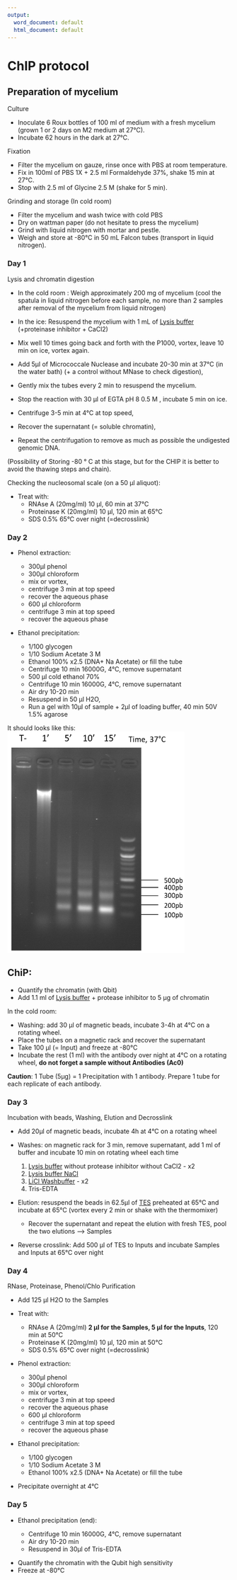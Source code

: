 ```yaml
---
output:
  word_document: default
  html_document: default
---
```

# ChIP protocol


## Preparation of mycelium

Culture
- Inoculate 6 Roux bottles of 100 ml of medium with a fresh mycelium (grown 1 or 2 days on M2 medium at 27°C).
- Incubate 62 hours in the dark at 27°C.

Fixation
- Filter the mycelium on gauze, rinse once with PBS at room temperature.
- Fix in 100ml of PBS 1X + 2.5 ml Formaldehyde 37%, shake 15 min at 27°C. 
- Stop with 2.5 ml of Glycine 2.5 M (shake for 5 min).

Grinding and storage (In cold room)
- Filter the mycelium and wash twice with cold PBS
- Dry on wattman paper (do not hesitate to press the mycelium)
- Grind with liquid nitrogen with mortar and pestle. 
- Weigh and store at -80°C in 50 mL Falcon tubes (transport in liquid nitrogen).

 

### Day 1

Lysis and chromatin digestion 

- In the cold room : Weigh approximately 200 mg of mycelium (cool the spatula in liquid nitrogen before each sample, no more than 2 samples after removal of the mycelium from liquid nitrogen)
- In the ice: Resuspend the mycelium with 1 mL of [Lysis buffer](Lysis_Buffer.md) (+proteinase inhibitor + CaCl2)
- Mix well 10 times going back and forth with the P1000, vortex, leave 10 min on ice, vortex again.
- Add 5μl of Micrococcale Nuclease and incubate 20-30 min at 37°C (in the water bath) (+ a control without MNase to check digestion), 
- Gently mix the tubes every 2 min to resuspend the mycelium.
- Stop the reaction with 30 μl of EGTA pH 8 0.5 M , incubate 5 min on ice.

- Centrifuge 3-5 min at 4°C at top speed, 
- Recover the supernatant (= soluble chromatin), 
- Repeat the centrifugation to remove as much as possible the undigested genomic DNA.

(Possibility of Storing -80 ° C at this stage, but for the CHIP it is better to avoid the thawing steps and chain).


Checking the nucleosomal scale (on a 50 µl aliquot):

* Treat with:
     + RNAse A (20mg/ml) 10 μl, 60 min at 37°C
     + Proteinase K (20mg/ml) 10 μl, 120 min at 65°C
     + SDS 0.5% 65°C over night (=decrosslink)





### Day 2

* Phenol extraction:

     + 300μl phenol
     + 300μl chloroform 
     + mix or vortex, 
     + centrifuge 3 min at top speed
     + recover the aqueous phase
     + 600 μl chloroform
     + centrifuge 3 min at top speed
     + recover the aqueous phase

* Ethanol precipitation:

     + 1/100 glycogen
     + 1/10 Sodium Acetate 3 M
     + Ethanol 100% x2.5 (DNA+ Na Acetate) or fill the tube
     + Centrifuge 10 min 16000G, 4°C, remove supernatant
     + 500 μl cold ethanol 70% 
     + Centrifuge 10 min 16000G, 4°C, remove supernatant
     + Air dry 10-20 min
     + Resuspend in 50 μl H2O, 
     + Run a gel with 10μl of sample + 2μl of loading buffer, 40 min 50V 1.5% agarose



It should looks like this:
<img src="Pictures/chromatin_ladder.png" width="400" height="500">
 

 


 

 

## ChiP:

- Quantify the chromatin (with Qbit)
- Add 1.1 ml of [Lysis buffer](Lysis_Buffer.md) + protease inhibitor to 5 μg of chromatin


In the cold room:

- Washing: add 30 μl of magnetic beads,  incubate 3-4h at 4°C on a rotating wheel.
- Place the tubes on a magnetic rack and recover the supernatant
- Take 100 μl (= Input) and freeze at -80°C
- Incubate the rest (1 ml) with the antibody over night at 4°C on a rotating wheel, **do not forget a sample without Antibodies (Ac0)**

 

**Caution**: 1 Tube (5μg) = 1 Precipitation with 1 antibody. Prepare 1 tube for each replicate of each antibody.

 

### Day 3

Incubation with beads, Washing, Elution and Decrosslink

- Add 20μl of magnetic beads, incubate 4h at 4°C on a rotating wheel

- Washes: on magnetic rack for 3 min, remove supernatant, add 1 ml of buffer and incubate 10 min on rotating wheel each time
    1. [Lysis buffer](Lysis_Buffer.md) without protease inhibitor without CaCl2 - x2
    2. [Lysis buffer NaCl](Lysis_Buffer_500.md)
    3. [LiCl Washbuffer](LiCl_Buffer.md) - x2
    4. Tris-EDTA
  

- Elution: resuspend the beads in 62.5μl of [TES](TES.md) preheated at 65°C and incubate at 65°C (vortex every 2 min or shake with the thermomixer)
    - Recover the supernatant and repeat the elution with fresh TES, pool the two elutions --> Samples

- Reverse crosslink:  Add 500 μl of TES to Inputs and incubate Samples and Inputs at 65°C over night




### Day 4

RNase, Proteinase, Phenol/Chlo Purification

- Add 125 μl H2O to the Samples

* Treat with:

     + RNAse A (20mg/ml) **2 μl for the Samples, 5 µl for the Inputs**, 120 min at 50°C
     + Proteinase K (20mg/ml) 10 μl, 120 min at 50°C
     + SDS 0.5% 65°C over night (=decrosslink)
     
* Phenol extraction:

     + 300μl phenol
     + 300μl chloroform 
     + mix or vortex, 
     + centrifuge 3 min at top speed
     + recover the aqueous phase
     + 600 μl chloroform
     + centrifuge 3 min at top speed
     + recover the aqueous phase

* Ethanol precipitation:

     + 1/100 glycogen
     + 1/10 Sodium Acetate 3 M
     + Ethanol 100% x2.5 (DNA+ Na Acetate) or fill the tube
- Precipitate overnight at 4°C
 

### Day 5

 
* Ethanol precipitation (end):

     + Centrifuge 10 min 16000G, 4°C, remove supernatant
     + Air dry 10-20 min
     + Resuspend in 30μl of Tris-EDTA 

- Quantify the chromatin with the Qubit high sensitivity
- Freeze at -80°C
